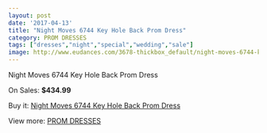 ```yaml
---
layout: post
date: '2017-04-13'
title: "Night Moves 6744 Key Hole Back Prom Dress"
category: PROM DRESSES
tags: ["dresses","night","special","wedding","sale"]
image: http://www.eudances.com/3678-thickbox_default/night-moves-6744-key-hole-back-prom-dress.jpg
---
```

Night Moves 6744 Key Hole Back Prom Dress

On Sales: **$434.99**
<a href="https://www.eudances.com/en/prom-dresses/1229-night-moves-6744-key-hole-back-prom-dress.html"><amp-img layout="responsive" width="600" height="600" src="//www.eudances.com/3678-thickbox_default/night-moves-6744-key-hole-back-prom-dress.jpg" alt="Night Moves 6744 Key Hole Back Prom Dress 0" /></a>
<a href="https://www.eudances.com/en/prom-dresses/1229-night-moves-6744-key-hole-back-prom-dress.html"><amp-img layout="responsive" width="600" height="600" src="//www.eudances.com/3682-thickbox_default/night-moves-6744-key-hole-back-prom-dress.jpg" alt="Night Moves 6744 Key Hole Back Prom Dress 1" /></a>
<a href="https://www.eudances.com/en/prom-dresses/1229-night-moves-6744-key-hole-back-prom-dress.html"><amp-img layout="responsive" width="600" height="600" src="//www.eudances.com/3681-thickbox_default/night-moves-6744-key-hole-back-prom-dress.jpg" alt="Night Moves 6744 Key Hole Back Prom Dress 2" /></a>
<a href="https://www.eudances.com/en/prom-dresses/1229-night-moves-6744-key-hole-back-prom-dress.html"><amp-img layout="responsive" width="600" height="600" src="//www.eudances.com/3680-thickbox_default/night-moves-6744-key-hole-back-prom-dress.jpg" alt="Night Moves 6744 Key Hole Back Prom Dress 3" /></a>
<a href="https://www.eudances.com/en/prom-dresses/1229-night-moves-6744-key-hole-back-prom-dress.html"><amp-img layout="responsive" width="600" height="600" src="//www.eudances.com/3679-thickbox_default/night-moves-6744-key-hole-back-prom-dress.jpg" alt="Night Moves 6744 Key Hole Back Prom Dress 4" /></a>

Buy it: [Night Moves 6744 Key Hole Back Prom Dress](https://www.eudances.com/en/prom-dresses/1229-night-moves-6744-key-hole-back-prom-dress.html "Night Moves 6744 Key Hole Back Prom Dress")

View more: [PROM DRESSES](https://www.eudances.com/en/13-prom-dresses "PROM DRESSES")